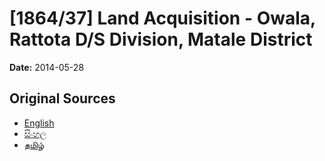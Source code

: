 # [1864/37] Land Acquisition - Owala, Rattota D/S Division, Matale District

**Date:** 2014-05-28

## Original Sources

- [English](https://documents.gov.lk/view/extra-gazettes/2014/5/1864-37_E.pdf)
- [සිංහල](https://documents.gov.lk/view/extra-gazettes/2014/5/1864-37_S.pdf)
- [தமிழ்](https://documents.gov.lk/view/extra-gazettes/2014/5/1864-37_T.pdf)
